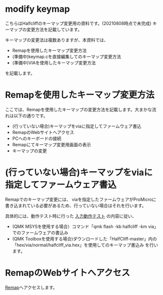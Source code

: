 # modify keymap
こちらはHalfcliffのキーマップ変更用の資料です。(20210808時点で未完成)
キーマップの変更方法を記載しています。

キーマップの変更法は複数ありますが、本資料では、

* Remapを使用したキーマップ変更方法
* (準備中)keymap.cを直接編集してのキーマップ変更方法
* (準備中)VIAを使用したキーマップ変更方法

を記載します。

# Remapを使用したキーマップ変更方法
ここでは、Remapを使用したキーマップの変更方法を記載します。大まかな流れは以下の通りです。
* (行っていない場合)キーマップをviaに指定してファームウェア書込
* RemapのWebサイトへアクセス
* PCへのキーボードの接続
* Remapにてキーマップ変更用画面の表示
* キーマップの変更

# (行っていない場合)キーマップをviaに指定してファームウェア書込
Remapでのキーマップ変更には、 viaを指定したファームウェアがProMicroに書き込まれている必要があるため、行っていない場合はそれを行います。

具体的には、動作テスト時に行った
[入力動作テスト](https://github.com/N2-Sumikko/HalfCliff/blob/master/doc/Oparation_test_jp.md)
の内容に従い、
* (QMK MSYSを使用する場合）コマンド「qmk flash -kb halfcliff -km via」でのファームウェアの書込み
* (QMK Toolboxを使用する場合)ダウンロードした「HalfCliff-master」内の「hex/via/normal/halfcliff_via.hex」を使用してのキーマップ書込み
を行います。

# RemapのWebサイトへアクセス
[Remap](https://remap-keys.app/)へアクセスします。







